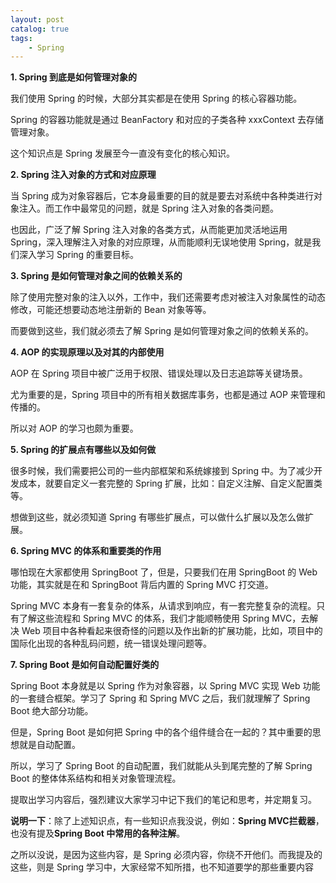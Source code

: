 ```yaml
---
layout: post   	
catalog: true 	
tags:
    - Spring
---
```




**1. Spring 到底是如何管理对象的**

我们使用 Spring 的时候，大部分其实都是在使用 Spring 的核心容器功能。

Spring 的容器功能就是通过 BeanFactory 和对应的子类各种 xxxContext 去存储管理对象。

这个知识点是 Spring 发展至今一直没有变化的核心知识。

**2. Spring 注入对象的方式和对应原理**

当 Spring 成为对象容器后，它本身最重要的目的就是要去对系统中各种类进行对象注入。而工作中最常见的问题，就是 Spring 注入对象的各类问题。

也因此，广泛了解 Spring 注入对象的各类方式，从而能更加灵活地运用 Spring，深入理解注入对象的对应原理，从而能顺利无误地使用 Spring，就是我们深入学习 Spring 的重要目标。

**3. Spring 是如何管理对象之间的依赖关系的**

除了使用完整对象的注入以外，工作中，我们还需要考虑对被注入对象属性的动态修改，可能还想要动态地注册新的 Bean 对象等等。

而要做到这些，我们就必须去了解 Spring 是如何管理对象之间的依赖关系的。

**4. AOP 的实现原理以及对其的内部使用**

AOP 在 Spring 项目中被广泛用于权限、错误处理以及日志追踪等关键场景。

尤为重要的是，Spring 项目中的所有相关数据库事务，也都是通过 AOP 来管理和传播的。

所以对 AOP 的学习也颇为重要。

**5. Spring 的扩展点有哪些以及如何做**

很多时候，我们需要把公司的一些内部框架和系统嫁接到 Spring 中。为了减少开发成本，就要自定义一套完整的 Spring 扩展，比如：自定义注解、自定义配置类等。

想做到这些，就必须知道 Spring 有哪些扩展点，可以做什么扩展以及怎么做扩展。

**6. Spring MVC 的体系和重要类的作用**

哪怕现在大家都使用 SpringBoot 了，但是，只要我们在用 SpringBoot 的 Web 功能，其实就是在和 SpringBoot 背后内置的 Spring MVC 打交道。

Spring MVC 本身有一套复杂的体系，从请求到响应，有一套完整复杂的流程。只有了解这些流程和 Spring MVC 的体系，我们才能顺畅使用 Spring MVC，去解决 Web 项目中各种看起来很奇怪的问题以及作出新的扩展功能，比如，项目中的国际化出现的各种乱码问题，统一错误处理问题等。

**7. Spring Boot 是如何自动配置好类的**

Spring Boot 本身就是以 Spring 作为对象容器，以 Spring MVC 实现 Web 功能的一套缝合框架。学习了 Spring 和 Spring MVC 之后，我们就理解了 Spring Boot 绝大部分功能。

但是，Spring Boot 是如何把 Spring 中的各个组件缝合在一起的？其中重要的思想就是自动配置。

所以，学习了 Spring Boot 的自动配置，我们就能从头到尾完整的了解 Spring Boot 的整体体系结构和相关对象管理流程。

提取出学习内容后，强烈建议大家学习中记下我们的笔记和思考，并定期复习。

**说明一下**：除了上述知识点，有一些知识点我没说，例如：**Spring MVC拦截器**，也没有提及**Spring Boot 中常用的各种注解**。

之所以没说，是因为这些内容，是 Spring 必须内容，你绕不开他们。而我提及的这些，则是 Spring 学习中，大家经常不知所措，也不知道要学的那些重要内容